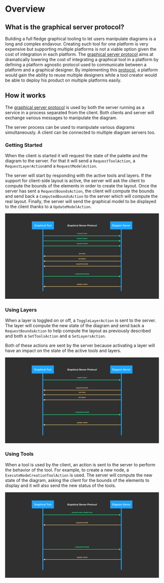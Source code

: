 # Overview

## What is the graphical server protocol?

Building a full fledge graphical tooling to let users manipulate diagrams is a long and complex endavour.
Creating such tool for one platform is very expensive but supporting multiple platforms is not a viable option given the cost of integration in each platform.
The [graphical server protocol](specification) aims at dramatically lowering the cost of integrating a graphical tool in a platform by defining a platform agnostic protocol used to communicate between a platform and a graphical designer.
By implementing this [protocol](specification), a platform would gain the ability to reuse multiple designers while a tool creator would be able to deploy his product on multiple platforms easily.

## How it works

The [graphical server protocol](specification) is used by both the server running as a service in a process separated from the client. Both clients and server will exchange various messages to manipulate the diagram.

The server process can be used to manipulate various diagrams simultaneously. A client can be connected to multiple diagram servers too.

### Getting Started

When the client is started it will request the state of the palette and the diagram to the server. For that it will send a `RequestToolAction`, a `RequestLayerAction`and a `RequestModelAction`.

The server will start by responding with the active tools and layers. If the support for client-side layout is active, the server will ask the client to compute the bounds of the elements in order to create the layout. Once the server has sent a `RequestBoundsAction`, the client will compute the bounds and send back a `ComputedBoundsAction` to the server which will compute the real layout. Finally, the server will send the graphical model to be displayed to the client thanks to a `UpdateModelAction`.

[![](assets/01-getting-started.png)](assets/01-getting-started.png)


### Using Layers

When a layer is toggled on or off, a `ToggleLayerAction` is sent to the server. The layer will compute the new state of the diagram and send back a `RequestBoundsAction` to help compute the layout as previously described and both a `SetToolsAction` and a `SetLayersAction`.

Both of these actions are sent by the server because activating a layer will have an impact on the state of the active tools and layers.

[![](assets/02-using-layers.png)](assets/02-using-layers.png)

### Using Tools

When a tool is used by the client, an action is sent to the server to perform the behavior of the tool. For example, to create a new node, a `ExecuteNodeCreationToolAction` is used. The server will compute the new state of the diagram, asking the client for the bounds of the elements to display and it will also send the new status of the tools.

[![](assets/03-using-tools.png)](assets/03-using-tools.png)
